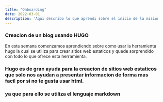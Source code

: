 ```yaml
---
title: "Onboarding"
date: 2022-03-01
description: 'Aqui describo lo que aprendi sobre el inicio de la mision backend'
---
```


### Creacion de un blog usando HUGO

En esta semana comenzamos aprendiendo sobre como usar la herramienta hugo la cual se utiliza para 
crear sitios web estaticos y quede sorprendido con todo lo que ofrece esta herramienta.

### Hugo es de gran ayuda para la creacion de sitios web estaticos que solo nos ayudan a presentar informacion de forma mas facil por si no te gusta usar html.

### ya que para ello se utiliza el lenguaje markdown
